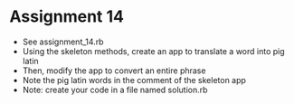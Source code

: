 # Assignment 14
* See assignment_14.rb
* Using the skeleton methods, create an app to translate a word into pig latin
* Then, modify the app to convert an entire phrase
* Note the pig latin words in the comment of the skeleton app
* Note: create your code in a file named solution.rb
